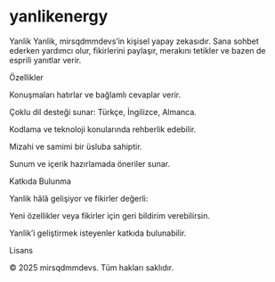 # yanlikenergy
Yanlik
Yanlik, mirsqdmmdevs’in kişisel yapay zekasıdır. Sana sohbet ederken yardımcı olur, fikirlerini paylaşır, merakını tetikler ve bazen de esprili yanıtlar verir.

Özellikler

Konuşmaları hatırlar ve bağlamlı cevaplar verir.

Çoklu dil desteği sunar: Türkçe, İngilizce, Almanca.

Kodlama ve teknoloji konularında rehberlik edebilir.

Mizahi ve samimi bir üsluba sahiptir.

Sunum ve içerik hazırlamada öneriler sunar.


Katkıda Bulunma

Yanlik hâlâ gelişiyor ve fikirler değerli:

Yeni özellikler veya fikirler için geri bildirim verebilirsin.

Yanlik’i geliştirmek isteyenler katkıda bulunabilir.


Lisans

© 2025 mirsqdmmdevs. Tüm hakları saklıdır.

